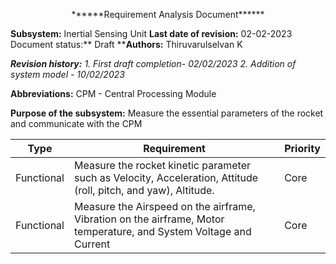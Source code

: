 <p align="center">
******Requirement Analysis Document******

**Subsystem:** Inertial Sensing Unit
**Last date of revision:** 02-02-2023
Document status:** Draft
****Authors:** Thiruvarulselvan K

_**Revision history:**_
_1. First draft completion- 02/02/2023
2. Addition of system model - 10/02/2023_

**Abbreviations:**
CPM - Central Processing Module

**Purpose of the subsystem:**
Measure the essential parameters of the rocket and communicate with the CPM 


| Type  | Requirement | Priority |
| ------------- | ------------- | ------------- |
| Functional  | Measure the rocket kinetic parameter such as Velocity, Acceleration, Attitude (roll, pitch, and yaw), Altitude. | Core |
| Functional  | Measure the Airspeed on the airframe, Vibration on the airframe, Motor temperature, and System Voltage and Current  | Core |
